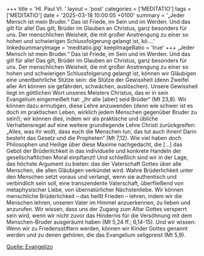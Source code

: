 +++
title = 'Hl. Paul VI.  '
layout = 'post'
categories = ['MEDITATIO']
tags = ['MEDITATIO']
date = '2025-03-18 10:00:05 +0100'
summary = '„Jeder Mensch ist mein Bruder.“ Das ist Friede, im Sein und im Werden. Und das gilt für alle! Das gilt, Brüder im Glauben an Christus, ganz besonders für uns. Der menschlichen Weisheit, die mit großer Anstrengung zu einer so hohen und schwierigen Schlussfolgerung gelangt ist, kö....'
linkedsummaryImage = 'meditatio.jpg'
keepImageRatio = 'true'
+++
„Jeder Mensch ist mein Bruder.“ Das ist Friede, im Sein und im Werden. Und das gilt für alle! Das gilt, Brüder im Glauben an Christus, ganz besonders für uns.
Der menschlichen Weisheit, die mit großer Anstrengung zu einer so hohen und schwierigen Schlussfolgerung gelangt ist, können wir Gläubigen eine unentbehrliche Stütze sein: die Stütze der Gewissheit (denn Zweifel aller Art können sie gefährden, schwächen, auslöschen).<!--more--> Unsere Gewissheit liegt im göttlichen Wort unseres Meisters Christus, das er in sein Evangelium eingemeißelt hat: „Ihr alle [aber] seid Brüder“ (Mt 23,8). Wir können dazu ermutigen, diese Lehre anzuwenden (denn wie schwer ist es doch im praktischen Leben, wirklich jedem Menschen gegenüber Bruder zu sein!); wir können dies, indem wir als praktische und übliche Verhaltensregel auf eine weitere grundlegende Lehre Christi zurückgreifen: „Alles, was ihr wollt, dass euch die Menschen tun, das tut auch ihnen! Darin besteht das Gesetz und die Propheten“ (Mt 7,12). Wie viel haben doch Philosophen und Heilige über diese Maxime nachgedacht, die […] das Gebot der Brüderlichkeit in das individuelle und konkrete Handeln der gesellschaftlichen Moral einpflanzt!
Und schließlich sind wir in der Lage, das höchste Argument zu bieten: das der Vaterschaft Gottes über alle Menschen, die allen Gläubigen verkündet wird. Wahre Brüderlichkeit unter den Menschen setzt voraus und verlangt, wenn sie authentisch und verbindlich sein soll, eine transzendente Vaterschaft, überfließend von metaphysischer Liebe, von übernatürlicher Nächstenliebe. Wir können menschliche Brüderlichkeit – das heißt Frieden – lehren, indem wir die Menschen lehren, unseren Vater im Himmel anzuerkennen, zu lieben und anzurufen. Wir wissen, dass uns der Zugang zum Altar Gottes versperrt sein wird, wenn wir nicht zuvor das Hindernis für die Versöhnung mit dem Menschen-Bruder ausgeräumt haben (Mt 5,24 ff.; 6,14-15). Und wir wissen: Wenn wir zu Friedensstiftern werden, können wir Kinder Gottes genannt werden und zu denen gehören, die das Evangelium seligpreist (Mt 5,9).


[Quelle: Evangelizo](https://evangeliumtagfuertag.org/DE/gospel)
